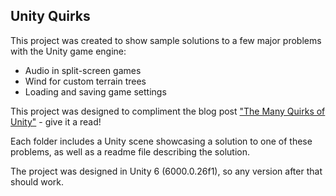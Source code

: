 ## Unity Quirks

This project was created to show sample solutions to a few major problems with the Unity game engine:
 * Audio in split-screen games
 * Wind for custom terrain trees
 * Loading and saving game settings

This project was designed to compliment the blog post ["The Many Quirks of Unity"](https://loonycode.wordpress.com/2024/12/19/the-many-quirks-of-unity/) - give it a read!

Each folder includes a Unity scene showcasing a solution to one of these problems, as well as a readme file describing the solution.

The project was designed in Unity 6 (6000.0.26f1), so any version after that should work.